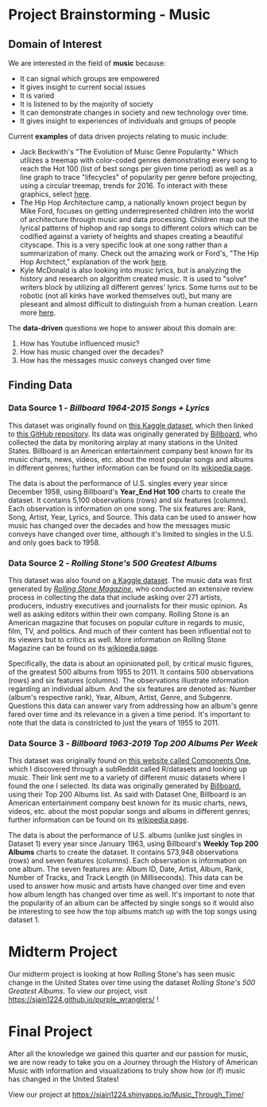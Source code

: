 # Project Brainstorming - Music

## Domain of Interest

We are interested in the field of __music__ because:
<ul>
  <li>
    It can signal which groups are empowered
  </li>
  <li>
    It gives insight to current social issues
  </li>
  <li>
    It is varied
  </li>
  <li>
    It is listened to by the majority of society
  </li>
  <li>
    It can demonstrate changes in society and new technology over time.
  </li>
  <li>
    It gives insight to experiences of individuals and groups of people
  </li>
</ul>


Current __examples__ of data driven projects relating to music include:

  - Jack Beckwith's "The Evolution of Muisc Genre Popularity." Which utilizes a treemap with color-coded genres demonstrating every song to reach the Hot 100 (list of best songs per given time period) as well as a line graph to trace "lifecycles" of popularity per genre before projecting, using a circular treemap, trends for 2016. To interact with these graphics, select [here](http://thedataface.com/2016/09/culture/genre-lifecycles?fbclid=IwAR2tNq0YAAklkI5TKU55t0Owx7qhoGSPUdOsp3xqkxiy1J8IWqTyELThGL4).
  - The Hip Hop Architecture camp, a nationally known project begun by Mike Ford, focuses on getting underrepresented children into the world of architecture through music and data processing. Children map out the lyrical patterns of hiphop and rap songs to different colors which can be codified against a variety of heights and shapes creating a beautiful cityscape. This is a very specific look at one song rather than a summarization of many. Check out the amazing work or Ford's, "The Hip Hop Architect," explanation of the work [here](http://hiphoparchitecture.com/hiphoparchitecture-album).
  - Kyle McDonald is also looking into music lyrics, but is analyzing the history and research on algorithm created music. It is used to "solve" writers block by utilizing all different genres' lyrics. Some turns out to be robotic (not all kinks have worked themselves out), but many are pleseant and almost difficult to distinguish from a human creation. Learn more [here](https://medium.com/artists-and-machine-intelligence/neural-nets-for-generating-music-f46dffac21c0).

The __data-driven__ questions we hope to answer about this domain are:
<ol>
  <li>
    How has Youtube influenced music?
  </li>
  <li>
    How has music changed over the decades?
  </li>
  <li>
    How has the messages music conveys changed over time
  </li>
</ol>

## Finding Data

### Data Source 1 - *Billboard 1964-2015 Songs + Lyrics*
This dataset was originally found on [this Kaggle dataset](https://www.kaggle.com/rakannimer/billboard-lyrics), which then linked to [this GitHub repository](https://github.com/walkerkq/musiclyrics). Its data was originally generated by [Billboard](https://www.billboard.com/archive/charts), who collected the data by monitoring airplay at many stations in the United States. Billboard is an American entertainment company best known for its music charts, news, videos, etc. about the most popular songs and albums in different genres; further information can be found on its [wikipedia page](https://en.wikipedia.org/wiki/Billboard_magazine).

The data is about the performance of U.S. singles every year since December 1958, using Billboard's **Year_End Hot 100** charts to create the dataset. It contains 5,100 observations (rows) and six features (columns). Each observation is information on one song. The six features are: Rank, Song, Artist, Year, Lyrics, and Source. This data can be used to answer how music has changed over the decades and how the messages music conveys have changed over time, although it's limited to singles in the U.S. and only goes back to 1958.

### Data Source 2 - *Rolling Stone's 500 Greatest Albums*
This dataset was also found on [a Kaggle dataset](https://www.kaggle.com/notgibs/500-greatest-albums-of-all-time-rolling-stone). The music data was first generated by [*Rolling Stone Magazine*](https://www.rollingstone.com/music/music-lists/500-greatest-albums-of-all-time-156826/), who conducted an extensive review process in collecting the data that include asking over 271 artists, producers, industry executives and journalists for their music opinion. As well as asking editors within their own company. Rolling Stone is an American magazine that focuses on popular culture in regards to music, film, TV, and politics. And much of their content has been influential not to its viewers but to critics as well. More information on Rolling Stone Magazine can be found on its [wikipedia page](https://en.wikipedia.org/wiki/Rolling_Stone).

Specifically, the data is about an opinionated poll, by critical music figures, of the greatest 500 albums from 1955 to 2011. It contains 500 observations (rows) and six features (columns). The observations illustrate information regarding an individual album. And the six features are denoted as: Number (album's respective rank), Year, Album, Artist, Genre, and Subgenre. Questions this data can answer vary from addressing how an album's genre fared over time and its relevance in a given a time period. It's important to note that the data is constricted to just the years of 1955 to 2011.

### Data Source 3 - *Billboard 1963-2019 Top 200 Albums Per Week*
This dataset was originally found on [this website called Components One](https://components.one/datasets/billboard-200/), which I discovered through a subReddit called R/datasets and looking up music. Their link sent me to a variety of different music datasets where I found the one I selected. Its data was originally generated by [Billboard](https://www.billboard.com/archive/charts), using their Top 200 Albums list. As said with Dataset One, Billboard is an American entertainment company best known for its music charts, news, videos, etc. about the most popular songs and albums in different genres; further information can be found on its [wikipedia page](https://en.wikipedia.org/wiki/Billboard_magazine).

The data is about the performance of U.S. albums (unlike just singles in Dataset 1) every year since January 1963, using Billboard's **Weekly Top 200 Albums** charts to create the dataset. It contains 573,948 observations (rows) and seven features (columns). Each observation is information on one album. The seven features are: Album ID, Date, Artist, Album, Rank, Number of Tracks, and Track Length (in Milliseconds). This data can be used to answer how music and artists have changed over time and even how album length has changed over time as well. It's important to note that the popularity of an album can be affected by single songs so it would also be interesting to see how the top albums match up with the top songs using dataset 1.

# Midterm Project
Our midterm project is looking at how Rolling Stone's has seen music change in the United States over time using the dataset _Rolling Stone's 500 Greatest Albums_. To view our project, visit https://sjain1224.github.io/purple_wranglers/ !

# Final Project
After all the knowledge we gained this quarter and our passion for music, we are now ready to take you on a Journey through the History of American Music with information and visualizations to truly show how (or if) music has changed in the United States!

View our project at https://sjain1224.shinyapps.io/Music_Through_Time/
